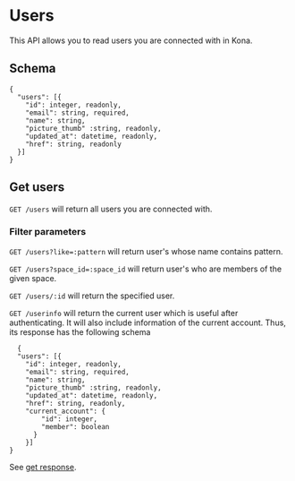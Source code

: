 Users
========

This API allows you to read users you are connected with in Kona.

Schema  <a name='schema'></a>
------------
```
{
  "users": [{
    "id": integer, readonly,
    "email": string, required,
    "name": string,
    "picture_thumb" :string, readonly,
    "updated_at": datetime, readonly,
    "href": string, readonly
  }]
}
```


Get users <a name='get'></a>
------------
`GET /users` will return all users you are connected with.

### Filter parameters
`GET /users?like=:pattern` will return user's whose name contains pattern.

`GET /users?space_id=:space_id` will return user's who are members of the given space.

`GET /users/:id` will return the specified user.

`GET /userinfo` will return the current user which is useful after authenticating.<a name='userinfo'></a> It will also include information of the current account. Thus, its response has the following schema
```
  {
  "users": [{
    "id": integer, readonly,
    "email": string, required,
    "name": string,
    "picture_thumb" :string, readonly,
    "updated_at": datetime, readonly,
    "href": string, readonly,
    "current_account": {
        "id": integer,
        "member": boolean
      }
    }]
}
```

See [get response](responses.md#get).
